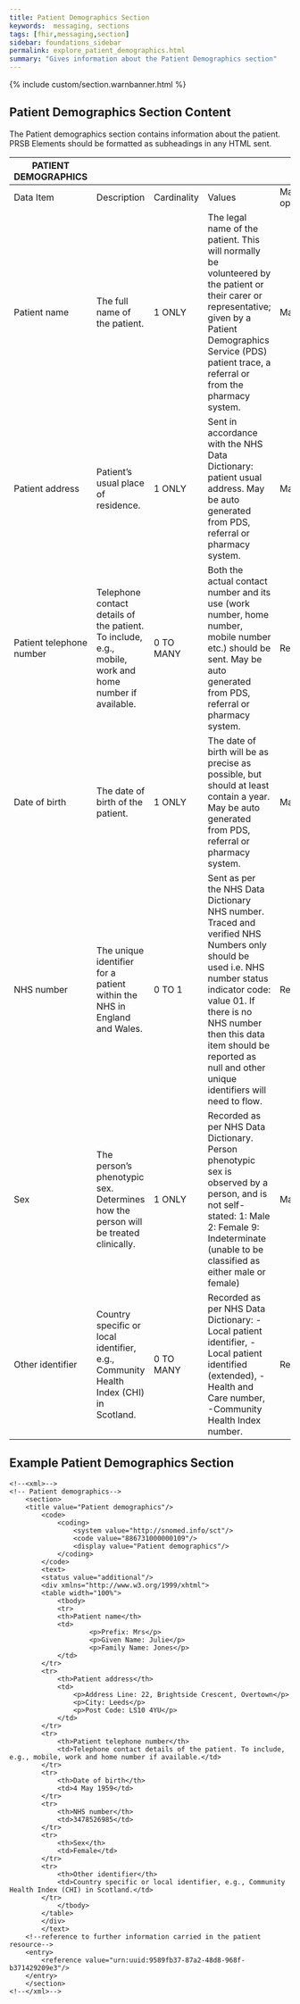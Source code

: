 ```yaml
---
title: Patient Demographics Section
keywords:  messaging, sections
tags: [fhir,messaging,section]
sidebar: foundations_sidebar
permalink: explore_patient_demographics.html
summary: "Gives information about the Patient Demographics section"
---
```

{% include custom/section.warnbanner.html %}


## Patient Demographics Section Content ##
The Patient demographics section contains information about the patient. PRSB Elements should be formatted as subheadings in any HTML sent.

| PATIENT   DEMOGRAPHICS   |                                                                                                            |             |                                                                                                                                                                                                                                                                                                                                       |                                  |                               |
|--------------------------|------------------------------------------------------------------------------------------------------------|-------------|---------------------------------------------------------------------------------------------------------------------------------------------------------------------------------------------------------------------------------------------------------------------------------------------------------------------------------------|----------------------------------|-------------------------------|
| Data Item                | Description                                                                                                | Cardinality | Values                                                                                                                                                                                                                                                                                                                                | Mandatory/required/     optional | FHIR Target                   |
| Patient name             | The   full name of the patient.                                                                            | 1   ONLY    | The   legal name of the patient. This will normally be volunteered by the patient   or their carer or representative; given by a Patient Demographics Service   (PDS) patient trace, a referral or from the pharmacy system.                                                                                                          | Mandatory                        | Paient.name                   |
| Patient address          | Patient’s   usual place of residence.                                                                      | 1   ONLY    | Sent   in accordance with the NHS Data Dictionary: patient usual address. May be   auto generated from PDS, referral or pharmacy system.                                                                                                                                                                                              | Mandatory                        | Patient.address               |
| Patient telephone number | Telephone   contact details of the patient. To include, e.g., mobile, work and home   number if available. | 0   TO MANY | Both   the actual contact number and its use (work number, home number, mobile   number etc.) should be sent. May be auto generated from PDS, referral or   pharmacy system.                                                                                                                                                          | Required                         | Patient.telecom               |
| Date of birth            | The   date of birth of the patient.                                                                        | 1   ONLY    | The   date of birth will be as precise as possible, but should at least contain a   year. May be auto generated from PDS, referral or pharmacy system.                                                                                                                                                                                | Mandatory                        | Patient.birthDate             |
| NHS number               | The   unique identifier for a patient within the NHS in England and Wales.                                 | 0   TO 1    | Sent as per the NHS Data Dictionary NHS number. Traced   and verified NHS Numbers only should be used i.e. NHS number status indicator   code: value 01. If there is no NHS number then this data item should be   reported as null and other unique identifiers will need to flow.                                                   | Required                         | Patient.identifier(NHSNumber) |
| Sex                      | The   person’s phenotypic sex. Determines how the person will be treated   clinically.                     | 1   ONLY    | Recorded   as per NHS Data Dictionary. Person phenotypic sex is observed by a person,   and is not self-stated:                                                                                                                 1: Male      2: Female      9: Indeterminate (unable to be classified as either male or female)       | Mandatory                        | Patient.gender                |
| Other identifier         | Country   specific or local identifier, e.g., Community Health Index (CHI) in   Scotland.                  | 0   TO MANY | Recorded   as per NHS Data Dictionary: - Local patient identifier, -Local patient   identified (extended), -Health and Care number, -Community Health Index   number.                                                                                                                                                                 | Required                         | Patient.identifier            |

## Example Patient Demographics Section ##

```
<!--<xml>-->
<!-- Patient demographics-->
	<section>
	<title value="Patient demographics"/>
		<code>
			<coding>
				<system value="http://snomed.info/sct"/>
				<code value="886731000000109"/>
				<display value="Patient demographics"/>
			</coding>
		</code>
		<text>
		<status value="additional"/>
		<div xmlns="http://www.w3.org/1999/xhtml">
		<table width="100%">
			<tbody>
			<tr>
			<th>Patient name</th>
			<td>	
					<p>Prefix: Mrs</p>
					<p>Given Name: Julie</p>
					<p>Family Name: Jones</p>
			</td>
		</tr>
		<tr>
			<th>Patient address</th>
			<td>
				<p>Address Line: 22, Brightside Crescent, Overtown</p>
				<p>City: Leeds</p>
				<p>Post Code: LS10 4YU</p>
			</td>
		</tr>
		<tr>
			<th>Patient telephone number</th>
			<td>Telephone contact details of the patient. To include, e.g., mobile, work and home number if available.</td>
		</tr>
		<tr>
			<th>Date of birth</th>
			<td>4 May 1959</td>
		</tr>
		<tr>
			<th>NHS number</th>
			<td>3478526985</td>
		</tr>
		<tr>
			<th>Sex</th>
			<td>Female</td>
		</tr>
		<tr>
			<th>Other identifier</th>
			<td>Country specific or local identifier, e.g., Community Health Index (CHI) in Scotland.</td>
		</tr>
			</tbody>
		</table>
		</div>
		</text>
	<!--reference to further information carried in the patient resource-->
	<entry>
		<reference value="urn:uuid:9589fb37-87a2-48d8-968f-b371429209e3"/>
	</entry>
	</section>
<!--</xml>-->
```